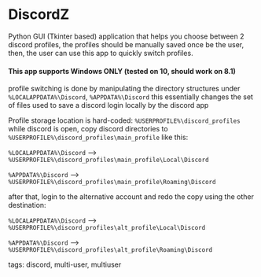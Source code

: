 # DiscordZ

Python GUI (Tkinter based) application that helps you choose between 2 discord profiles,
the profiles should be manually saved once be the user, then, the user can use this app to quickly switch profiles.

#### This app supports Windows ONLY (tested on 10, should work on 8.1)

profile switching is done by manipulating the directory structures under `%LOCALAPPDATA%\Discord`, `%APPDATA%\Discord`
this essentially changes the set of files used to save a discord login locally by the discord app

Profile storage location is hard-coded: `%USERPROFILE%\discord_profiles`
while discord is open, copy discord directories to `%USERPROFILE%\discord_profiles\main_profile` like this:

`%LOCALAPPDATA%\Discord` --> `%USERPROFILE%\discord_profiles\main_profile\Local\Discord`

`%APPDATA%\Discord` --> `%USERPROFILE%\discord_profiles\main_profile\Roaming\Discord`

after that, login to the alternative account and redo the copy using the other destination:

`%LOCALAPPDATA%\Discord` --> `%USERPROFILE%\discord_profiles\alt_profile\Local\Discord`

`%APPDATA%\Discord` --> `%USERPROFILE%\discord_profiles\alt_profile\Roaming\Discord`

tags: discord, multi-user, multiuser
